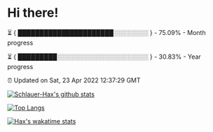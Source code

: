 # Hi there!

⏳ { ██████████████████████░░░░░░░░ } - 75.09% - Month progress

⏳ { █████████░░░░░░░░░░░░░░░░░░░░░ } - 30.83% - Year progress

⏰ Updated on Sat, 23 Apr 2022 12:37:29 GMT


[![Schlauer-Hax's github stats](https://github-readme-stats.vercel.app/api?username=Schlauer-Hax&show_icons=true&theme=dark&count_private=true)](https://github.com/Schlauer-Hax)


[![Top Langs](https://github-readme-stats.vercel.app/api/top-langs/?username=Schlauer-Hax&layout=compact&theme=dark)](https://github.com/Schlauer-Hax?tab=repositories)


[![Hax's wakatime stats](https://github-readme-stats.vercel.app/api/wakatime?username=Hax&theme=dark)](https://wakatime.com/@Hax)


